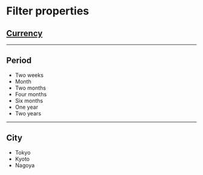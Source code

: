 # Filter properties
## **[Currency](https://www.ecb.europa.eu/stats/policy_and_exchange_rates/euro_reference_exchange_rates/html/index.en.html)**
___
## **Period**
- Two weeks
- Month
- Two months
- Four months
- Six months
- One year
- Two years
___
## **City**
- Tokyo
- Kyoto
- Nagoya
